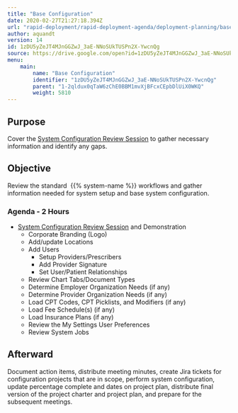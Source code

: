```yaml
---
title: "Base Configuration"
date: 2020-02-27T21:27:18.394Z
url: "rapid-deployment/rapid-deployment-agenda/deployment-planning/base-configuration.html"
author: aquandt
version: 14
id: 1zDU5yZeJT4MJnGGZwJ_3aE-NNoSUkTUSPn2X-YwcnQg
source: https://drive.google.com/open?id=1zDU5yZeJT4MJnGGZwJ_3aE-NNoSUkTUSPn2X-YwcnQg
menu:
    main:
        name: "Base Configuration"
        identifier: "1zDU5yZeJT4MJnGGZwJ_3aE-NNoSUkTUSPn2X-YwcnQg"
        parent: "1-2qldux0qTaW6zChE0BBM1mvXjBFcxCEpbDlUiX0WKQ"
        weight: 5810
---
```

## Purpose

Cover the [System Configuration Review Session](../../review-sessions/review-session-system-configuration.html) to gather necessary information and identify any gaps.

## Objective

Review the standard  {{% system-name %}} workflows and gather information needed for system setup and base system configuration.

### Agenda - 2 Hours

* [System Configuration Review Session](../../review-sessions/review-session-system-configuration.html) and Demonstration
    * Corporate Branding (Logo)
    * Add/update Locations
    * Add Users
        * Setup Providers/Prescribers
        * Add Provider Signature
        * Set User/Patient Relationships
    * Review Chart Tabs/Document Types
    * Determine Employer Organization Needs (if any)
    * Determine Provider Organization Needs (if any)
    * Load CPT Codes, CPT Picklists, and Modifiers (if any)
    * Load Fee Schedule(s) (if any)
    * Load Insurance Plans (if any)
    * Review the My Settings User Preferences
    * Review System Jobs

## Afterward

Document action items, distribute meeting minutes, create Jira tickets for configuration projects that are in scope, perform system configuration, update percentage complete and dates on project plan, distribute final version of the project charter and project plan, and prepare for the subsequent meetings.

